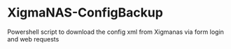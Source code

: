 # XigmaNAS-ConfigBackup
Powershell script to download the config xml from Xigmanas via form login and web requests

